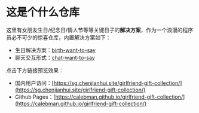 # 这是个什么仓库

这里有女朋友生日/纪念日/情人节等等关键日子的**解决方案**，作为一个浪漫的程序员必不可少的惊喜仓库，内置解决方案如下：

- 生日解决方案：[birth-want-to-say](https://github.com/calebman/girlfriend-gift-collection/tree/master/birth-want-to-say)
- 聊天交互形式：[chat-want-to-say](https://github.com/calebman/girlfriend-gift-collection/tree/master/chat-want-to-say)

点击下方链接预览效果：

- 国内用户访问：[https://sg.chenjianhui.site/girlfriend-gift-collection/](https://sg.chenjianhui.site/girlfriend-gift-collection/)
- Github Pages：[https://calebman.github.io/girlfriend-gift-collection/](https://calebman.github.io/girlfriend-gift-collection/)